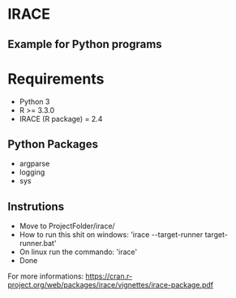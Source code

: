 # IRACE
## Example for Python programs

# Requirements

- Python 3
- R >= 3.3.0
- IRACE (R package) = 2.4

## Python Packages

- argparse
- logging
- sys

## Instrutions

- Move to ProjectFolder/irace/
- How to run this shit on windows:
	'irace --target-runner target-runner.bat'
- On linux run the commando:
	'irace'
- Done

For more informations:
https://cran.r-project.org/web/packages/irace/vignettes/irace-package.pdf
